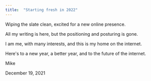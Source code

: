 ```yaml
---
title:  "Starting fresh in 2022"
---
```

Wiping the slate clean, excited for a new online presence.

All my writing is here, but the positioning and posturing is gone.

I am me, with many interests, and this is my home on the internet.

Here's to a new year, a better year, and to the future of the internet.

Mike

December 19, 2021
